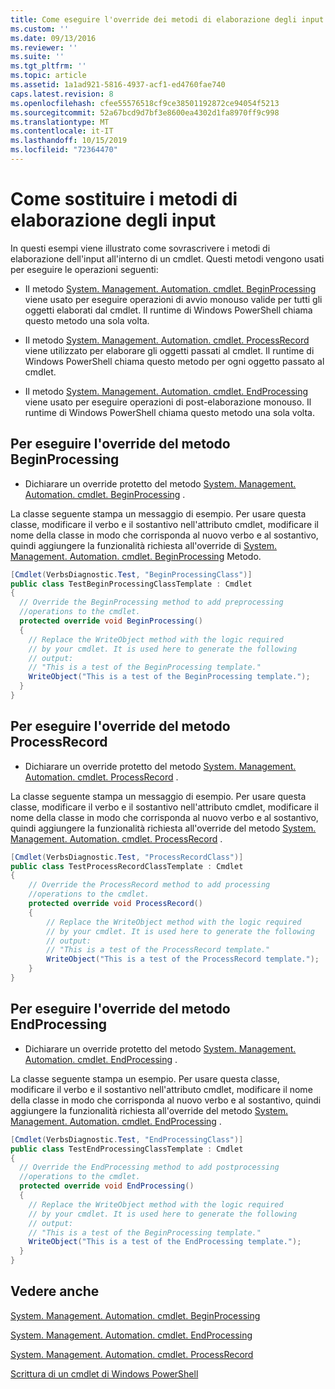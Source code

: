 ```yaml
---
title: Come eseguire l'override dei metodi di elaborazione degli input | Microsoft Docs
ms.custom: ''
ms.date: 09/13/2016
ms.reviewer: ''
ms.suite: ''
ms.tgt_pltfrm: ''
ms.topic: article
ms.assetid: 1a1ad921-5816-4937-acf1-ed4760fae740
caps.latest.revision: 8
ms.openlocfilehash: cfee55576518cf9ce38501192872ce94054f5213
ms.sourcegitcommit: 52a67bcd9d7bf3e8600ea4302d1fa8970ff9c998
ms.translationtype: MT
ms.contentlocale: it-IT
ms.lasthandoff: 10/15/2019
ms.locfileid: "72364470"
---
```

# <a name="how-to-override-input-processing-methods"></a>Come sostituire i metodi di elaborazione degli input

In questi esempi viene illustrato come sovrascrivere i metodi di elaborazione dell'input all'interno di un cmdlet. Questi metodi vengono usati per eseguire le operazioni seguenti:

- Il metodo [System. Management. Automation. cmdlet. BeginProcessing](/dotnet/api/System.Management.Automation.Cmdlet.BeginProcessing) viene usato per eseguire operazioni di avvio monouso valide per tutti gli oggetti elaborati dal cmdlet. Il runtime di Windows PowerShell chiama questo metodo una sola volta.

- Il metodo [System. Management. Automation. cmdlet. ProcessRecord](/dotnet/api/System.Management.Automation.Cmdlet.ProcessRecord) viene utilizzato per elaborare gli oggetti passati al cmdlet. Il runtime di Windows PowerShell chiama questo metodo per ogni oggetto passato al cmdlet.

- Il metodo [System. Management. Automation. cmdlet. EndProcessing](/dotnet/api/System.Management.Automation.Cmdlet.EndProcessing) viene usato per eseguire operazioni di post-elaborazione monouso. Il runtime di Windows PowerShell chiama questo metodo una sola volta.

## <a name="to-override-the-beginprocessing-method"></a>Per eseguire l'override del metodo BeginProcessing

- Dichiarare un override protetto del metodo [System. Management. Automation. cmdlet. BeginProcessing](/dotnet/api/System.Management.Automation.Cmdlet.BeginProcessing) .

La classe seguente stampa un messaggio di esempio. Per usare questa classe, modificare il verbo e il sostantivo nell'attributo cmdlet, modificare il nome della classe in modo che corrisponda al nuovo verbo e al sostantivo, quindi aggiungere la funzionalità richiesta all'override di [System. Management. Automation. cmdlet. BeginProcessing](/dotnet/api/System.Management.Automation.Cmdlet.BeginProcessing) Metodo.

```csharp
[Cmdlet(VerbsDiagnostic.Test, "BeginProcessingClass")]
public class TestBeginProcessingClassTemplate : Cmdlet
{
  // Override the BeginProcessing method to add preprocessing
  //operations to the cmdlet.
  protected override void BeginProcessing()
  {
    // Replace the WriteObject method with the logic required
    // by your cmdlet. It is used here to generate the following
    // output:
    // "This is a test of the BeginProcessing template."
    WriteObject("This is a test of the BeginProcessing template.");
  }
}
```

## <a name="to-override-the-processrecord-method"></a>Per eseguire l'override del metodo ProcessRecord

- Dichiarare un override protetto del metodo [System. Management. Automation. cmdlet. ProcessRecord](/dotnet/api/System.Management.Automation.Cmdlet.ProcessRecord) .

La classe seguente stampa un messaggio di esempio. Per usare questa classe, modificare il verbo e il sostantivo nell'attributo cmdlet, modificare il nome della classe in modo che corrisponda al nuovo verbo e al sostantivo, quindi aggiungere la funzionalità richiesta all'override del metodo [System. Management. Automation. cmdlet. ProcessRecord](/dotnet/api/System.Management.Automation.Cmdlet.ProcessRecord) .

```csharp
[Cmdlet(VerbsDiagnostic.Test, "ProcessRecordClass")]
public class TestProcessRecordClassTemplate : Cmdlet
{
    // Override the ProcessRecord method to add processing
    //operations to the cmdlet.
    protected override void ProcessRecord()
    {
        // Replace the WriteObject method with the logic required
        // by your cmdlet. It is used here to generate the following
        // output:
        // "This is a test of the ProcessRecord template."
        WriteObject("This is a test of the ProcessRecord template.");
    }
}

```

## <a name="to-override-the-endprocessing-method"></a>Per eseguire l'override del metodo EndProcessing

- Dichiarare un override protetto del metodo [System. Management. Automation. cmdlet. EndProcessing](/dotnet/api/System.Management.Automation.Cmdlet.EndProcessing) .

La classe seguente stampa un esempio. Per usare questa classe, modificare il verbo e il sostantivo nell'attributo cmdlet, modificare il nome della classe in modo che corrisponda al nuovo verbo e al sostantivo, quindi aggiungere la funzionalità richiesta all'override del metodo [System. Management. Automation. cmdlet. EndProcessing](/dotnet/api/System.Management.Automation.Cmdlet.EndProcessing) .

```csharp
[Cmdlet(VerbsDiagnostic.Test, "EndProcessingClass")]
public class TestEndProcessingClassTemplate : Cmdlet
{
  // Override the EndProcessing method to add postprocessing
  //operations to the cmdlet.
  protected override void EndProcessing()
  {
    // Replace the WriteObject method with the logic required
    // by your cmdlet. It is used here to generate the following
    // output:
    // "This is a test of the BeginProcessing template."
    WriteObject("This is a test of the EndProcessing template.");
  }
}
```

## <a name="see-also"></a>Vedere anche

[System. Management. Automation. cmdlet. BeginProcessing](/dotnet/api/System.Management.Automation.Cmdlet.BeginProcessing)

[System. Management. Automation. cmdlet. EndProcessing](/dotnet/api/System.Management.Automation.Cmdlet.EndProcessing)

[System. Management. Automation. cmdlet. ProcessRecord](/dotnet/api/System.Management.Automation.Cmdlet.ProcessRecord)

[Scrittura di un cmdlet di Windows PowerShell](./writing-a-windows-powershell-cmdlet.md)

